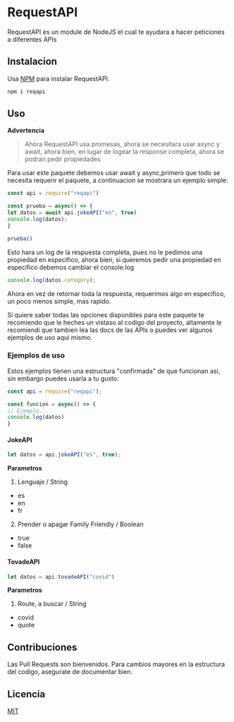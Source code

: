 # RequestAPI

RequestAPI es un module de NodeJS el cual te ayudara a hacer peticiones a diferentes APIs

## Instalacion

Usa  [NPM](https://npmjs.com/package/npm) para instalar RequestAPI.

```bash
npm i reqapi
```

## Uso

**Advertencia**
> Ahora RequestAPI usa promesas, ahora se necesitara usar async y await, ahora bien, en lugar de logear la response completa, ahora se podran pedir propiedades

Para usar este paquete debemos usar await y async,primero que todo se necesita requerir el paquete, a continuacion se mostrara un ejemplo simple:

```js
const api = require("reqapi")

const prueba = async() => {
let datos = await api.jokeAPI("en", true)
console.log(datos);
}

prueba()
```
Esto hara un log de la respuesta completa, pues no le pedimos una propiedad en especifico, ahora bien, si queremos pedir una propiedad en especifico debemos cambiar el console.log

```js
console.log(datos.category);
```

Ahora en vez de retornar toda la respuesta, requerimos algo en especifico, un poco  menos simple, mas rapido.

Si quiere saber todas las opciones disponibles para este paquete te recomiendo que le heches un vistaso al codigo del proyecto, altamente le recomiendi que tambien lea las docs de las APIs o puedes ver algunos ejemplos de uso aqui mismo.

### Ejemplos de uso

Estos ejemplos tienen una estructura "confirmada" de que funcionan asi, sin embargo puedes usarla a tu gusto:

```js
const api = require("reqapi");

const funcion = async() => {
// Ejemplo...
console.log(datos)
}
```

#### JokeAPI

```js
let datos = api.jokeAPI("es", true);
```
**Parametros**
1. Lenguaje / String
 - es
 - en
 - fr
2. Prender o apagar Family Friendly / Boolean
 - true
 - false

#### TovadeAPI

```js
let datos = api.tovadeAPI("covid")
```
**Parametros**
1. Route, a buscar / String
  - covid 
  - quote

## Contribuciones
Las Pull Requests son bienvenidos. Para cambios mayores en la estructura del codigo, asegurate
de documentar bien.
## Licencia
[MIT](https://choosealicense.com/licenses/mit/)
